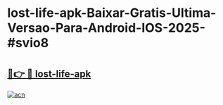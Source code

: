 # lost-life-apk-Baixar-Gratis-Ultima-Versao-Para-Android-IOS-2025-#svio8

# <h2><a href="https://ainizakaria.my?title=lost-life-apk&ref=24M">🔗👉 🔴 lost-life-apk</a></h2>

[![acn](https://github.com/user-attachments/assets/0f9c940e-d8b0-45ae-aac7-cd30a18b3e1c)](https://ainizakaria.my?title=lost-life-apk&ref=24M)

